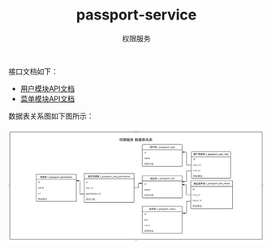 <h1 align="center">
    passport-service
</h1>

<p align="center">权限服务</p>
<br>

接口文档如下：  

- [用户模块API文档](docs/用户模块API文档.md)
- [菜单模块API文档](docs/菜单模块API文档.md)

数据表关系图如下图所示：  

<div align=center><img src="https://raw.githubusercontent.com/duiying/passport-service/master/docs/权限服务数据表关系图.png" width="800"></div>   

